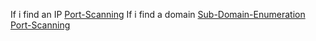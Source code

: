 If i find an IP
[Port-Scanning](..\2-Active-Enumeration\Port-Scanning.md)
If i find a domain
[Sub-Domain-Enumeration](..\2-Active-Enumeration\Sub-Domain-Enumeration.md)
[Port-Scanning](..\2-Active-Enumeration\Port-Scanning.md)
